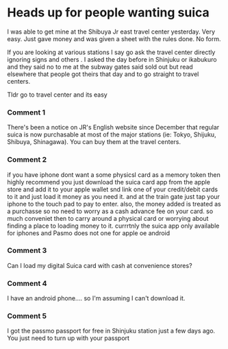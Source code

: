 # Heads up for people wanting suica

I was able to get mine at the Shibuya Jr east travel center yesterday. Very easy. Just gave money and was given a sheet with the rules done. No form.

If you are looking at various stations I say go ask the travel center directly ignoring signs and others . I asked the day before in Shinjuku or ikabukuro and they said no to me at the subway gates said sold out but read elsewhere that people got theirs that day and to go straight to travel centers.


Tldr go to travel center and its easy

### Comment 1

There's been a notice on JR's English website since December that regular suica is now purchasable at most of the major stations (ie: Tokyo, Shijuku, Shibuya, Shinagawa). You can buy them at the travel centers.

### Comment 2

if you have iphone dont want a some physicsl card as a memory token then highly recommend you just download the suica card app from the apple store and add it to your apple wallet snd link one of your credit/debit cards to it and just load it money as you need it.  and at the train gate just tap your iphone to the touch pad to pay to enter.  also,  the money added is treated as a purchasse so no need to worry as a cash advance fee on your card.  so much conveniet then to carry around a physical card or worrying about finding a place to loading money to it.  currrtnly the suica app only available for iphones and Pasmo does not one for apple oe android

### Comment 3

Can I load my digital Suica card with cash at convenience stores?

### Comment 4

I have an android phone.... so I'm assuming I can't download it.

### Comment 5

I got the passmo passport for free in Shinjuku station just a few days ago. You just need to turn up with your passport

